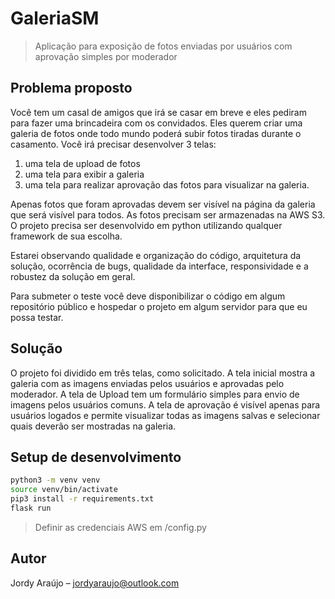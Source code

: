 # GaleriaSM
> Aplicação para exposição de fotos enviadas por usuários com aprovação simples por moderador


## Problema proposto

Você tem um casal de amigos que irá se casar em breve e eles pediram para fazer uma brincadeira com os convidados. Eles querem criar uma galeria de fotos onde todo mundo poderá subir fotos tiradas durante o casamento.
Você irá precisar desenvolver 3 telas:
 1. uma tela de upload de fotos
 2. uma tela para exibir a galeria
 3. uma tela para realizar aprovação das fotos para visualizar na galeria.

Apenas fotos que foram aprovadas devem ser visível na página da galeria que será visível para todos.
As fotos precisam ser armazenadas na AWS S3.
O projeto precisa ser desenvolvido em python utilizando qualquer framework de sua escolha.

Estarei observando qualidade e organização do código, arquitetura da solução, ocorrência de bugs, qualidade da interface, responsividade e a robustez da solução em geral. 

Para submeter o teste você deve disponibilizar o código em algum repositório público e hospedar o projeto em algum servidor para que eu possa testar.


## Solução

O projeto foi dividido em três telas, como solicitado.
A tela inicial mostra a galeria com as imagens enviadas pelos usuários e aprovadas pelo moderador.
A tela de Upload tem um formulário simples para envio de imagens pelos usuários comuns.
A tela de aprovação é visível apenas para usuários logados e permite visualizar todas as imagens salvas e selecionar quais deverão ser mostradas na galeria.


## Setup de desenvolvimento

```sh
python3 -m venv venv
source venv/bin/activate
pip3 install -r requirements.txt
flask run
```  
> Definir as credenciais AWS em /config.py


## Autor

Jordy Araújo – jordyaraujo@outlook.com